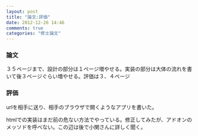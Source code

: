 ```yaml
---
layout: post
title: "論文:評価"
date: 2012-12-26 14:46
comments: true
categories: "修士論文"
---
```

### 論文
３５ページまで、設計の部分は１ページ増やせる。実装の部分は大体の流れを書いて後３ページぐらい増やせる。評価は３、４ページ

### 評価
urlを相手に送り、相手のブラウザで開くようなアプリを書いた。

htmlでの実装はまだ前の危ない方法でやっている。修正してみたが、アドオンのメッソドを呼べない。この辺は後で小関さんに詳しく聞く。
